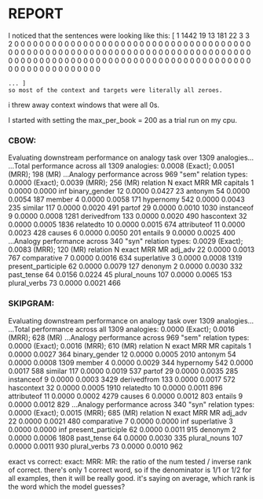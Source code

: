# REPORT

I noticed that the sentences were looking like this:
[   1 1442   19   13  181   22    3    3    2    0    0    0    0    0
    0    0    0    0    0    0    0    0    0    0    0    0    0    0
    0    0    0    0    0    0    0    0    0    0    0    0    0    0
    0    0    0    0    0    0    0    0    0    0    0    0    0    0
    0    0    0    0    0    0    0    0    0    0    0    0    0    0
    0    0    0    0    0    0    0    0    0    0    0    0    0    0
    0    0    0    0    0    0    0    0    0    0    0    0    0    0
    0    0    0    0    0    0    0    0    0    0    0    0    0    0
    0    0    0    0    0    0    0    0    0    0    0    0    0    0
    0    0    0    0    0    0    0    0    0    0    0    0    0    0

    ... ]
    so most of the context and targets were literally all zeroes.

i threw away context windows that were all 0s.

I started with setting the max_per_book = 200 as a trial run on my cpu.

### CBOW:

Evaluating downstream performance on analogy task over 1309 analogies...
...Total performance across all 1309 analogies: 0.0008 (Exact); 0.0051 (MRR); 198 (MR)
...Analogy performance across 969 "sem" relation types: 0.0000 (Exact); 0.0039 (MRR); 256 (MR)
	relation	N	exact	MRR	MR
	capitals	1	0.0000	0.0000	inf
	binary_gender	12	0.0000	0.0427	23
	antonym	54	0.0000	0.0054	187
	member	4	0.0000	0.0058	171
	hypernomy	542	0.0000	0.0043	235
	similar	117	0.0000	0.0020	491
	partof	29	0.0000	0.0010	1030
	instanceof	9	0.0000	0.0008	1281
	derivedfrom	133	0.0000	0.0020	490
	hascontext	32	0.0000	0.0005	1836
	relatedto	10	0.0000	0.0015	674
	attributeof	11	0.0000	0.0023	428
	causes	6	0.0000	0.0050	201
	entails	9	0.0000	0.0025	400
...Analogy performance across 340 "syn" relation types: 0.0029 (Exact); 0.0083 (MRR); 120 (MR)
	relation	N	exact	MRR	MR
	adj_adv	22	0.0000	0.0013	767
	comparative	7	0.0000	0.0016	634
	superlative	3	0.0000	0.0008	1319
	present_participle	62	0.0000	0.0079	127
	denonym	2	0.0000	0.0030	332
	past_tense	64	0.0156	0.0224	45
	plural_nouns	107	0.0000	0.0065	153
	plural_verbs	73	0.0000	0.0021	466


### SKIPGRAM:
Evaluating downstream performance on analogy task over 1309 analogies...
...Total performance across all 1309 analogies: 0.0000 (Exact); 0.0016 (MRR); 628 (MR)
...Analogy performance across 969 "sem" relation types: 0.0000 (Exact); 0.0016 (MRR); 610 (MR)
	relation	N	exact	MRR	MR
	capitals	1	0.0000	0.0027	364
	binary_gender	12	0.0000	0.0005	2010
	antonym	54	0.0000	0.0008	1309
	member	4	0.0000	0.0029	344
	hypernomy	542	0.0000	0.0017	588
	similar	117	0.0000	0.0019	537
	partof	29	0.0000	0.0035	285
	instanceof	9	0.0000	0.0003	3429
	derivedfrom	133	0.0000	0.0017	572
	hascontext	32	0.0000	0.0005	1910
	relatedto	10	0.0000	0.0011	896
	attributeof	11	0.0000	0.0002	4279
	causes	6	0.0000	0.0012	803
	entails	9	0.0000	0.0012	829
...Analogy performance across 340 "syn" relation types: 0.0000 (Exact); 0.0015 (MRR); 685 (MR)
	relation	N	exact	MRR	MR
	adj_adv	22	0.0000	0.0021	480
	comparative	7	0.0000	0.0000	inf
	superlative	3	0.0000	0.0000	inf
	present_participle	62	0.0000	0.0011	915
	denonym	2	0.0000	0.0006	1808
	past_tense	64	0.0000	0.0030	335
	plural_nouns	107	0.0000	0.0011	930
	plural_verbs	73	0.0000	0.0010	962

exact vs correct: 
exact:
MRR:
MR: the ratio of the num tested / inverse rank of correct. 
there's only 1 correct word, so if the denominator is 1/1 or 1/2 for all examples, then it will be really good. it's saying on average, which rank is the word which the model guesses?